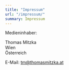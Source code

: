```yaml
---
title: "Impressum"
url: "/impressum/"
summary: Impressum
---
```


Medieninhaber:

Thomas Mitzka  
Wien  
Österreich

E-Mail: [tm@thomasmitzka.at](mailto:tm@thomasmitzka.at)
